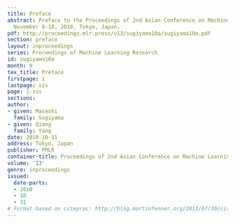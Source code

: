 ```yaml
---
title: Preface
abstract: Preface to the Proceedings of 2nd Asian Conference on Machine Learning (ACML2010)
  November 8-10, 2010, Tokyo, Japan.
pdf: http://proceedings.mlr.press/v13/sugiyama10a/sugiyama10a.pdf
section: preface
layout: inproceedings
series: Proceedings of Machine Learning Research
id: sugiyama10a
month: 0
tex_title: Preface
firstpage: i
lastpage: xiv
page: i-xiv
sections: 
author:
- given: Masashi
  family: Sugiyama
- given: Qiang
  family: Yang
date: 2010-10-31
address: Tokyo, Japan
publisher: PMLR
container-title: Proceedings of 2nd Asian Conference on Machine Learning
volume: '13'
genre: inproceedings
issued:
  date-parts:
  - 2010
  - 10
  - 31
# Format based on citeproc: http://blog.martinfenner.org/2013/07/30/citeproc-yaml-for-bibliographies/
---
```

